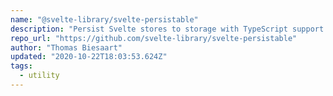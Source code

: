 ```yaml
---
name: "@svelte-library/svelte-persistable"
description: "Persist Svelte stores to storage with TypeScript support."
repo_url: "https://github.com/svelte-library/svelte-persistable"
author: "Thomas Biesaart"
updated: "2020-10-22T18:03:53.624Z"
tags: 
  - utility
---
```


